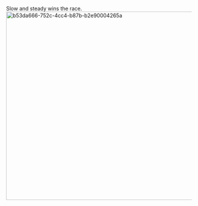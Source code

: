 Slow and steady wins the race.
<img width="512" height="512" alt="b53da666-752c-4cc4-b87b-b2e90004265a" src="https://github.com/user-attachments/assets/62b546b7-c329-4f29-b964-f763122f612b" />
